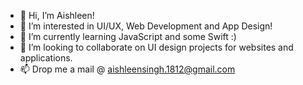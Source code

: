 - 👋 Hi, I’m Aishleen!
- 👀 I’m interested in UI/UX, Web Development and App Design!
- 🌱 I’m currently learning JavaScript and some Swift :)
- 💞️ I’m looking to collaborate on UI design projects for websites and applications.
- 📫 Drop me a mail @ aishleensingh.1812@gmail.com

<!---
aishleensingh/aishleensingh is a ✨ special ✨ repository because its `README.md` (this file) appears on your GitHub profile.
You can click the Preview link to take a look at your changes.
--->
